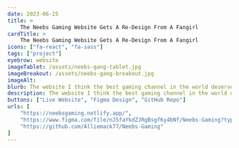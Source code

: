 ```yaml
---
date: 2023-06-25
title: >
    The Neebs Gaming Website Gets A Re-Design From A Fangirl
cardTitle: >
    The Neebs Gaming Website Gets A Re-Design From A Fangirl
icons: ["fa-react", "fa-sass"]
tags: ["project"]
eyebrow: website
imageTablet: /assets/neebs-gang-tablet.jpg
imageBreakout: /assets/neebs-gang-breakout.jpg
imageAlt:
blurb: The website I think the best gaming channel in the world deserves. This redesign focuses on creator content, community, and merch.
description: The website I think the best gaming channel in the world deserves. With almost 3 million subscribers, Neebs Gaming is well on their way to producing some of the most watched gaming content on YouTube. My goal in this redesign was to showcase their content, create dedicated pages for news, live events and merchandise, and build a space for fans like me to geek out. Check out the Figma design files to see the before and after shots.
buttons: ["Live Website", "Figma Design", "GitHub Repo"]
urls: [
    "https://neebsgaming.netlify.app/",
    "https://www.figma.com/file/nJ5faYkdZJRgBsgfKy4bNf/Neebs-Gaming?type=design&t=E47uayHXbvHFt2qh-0",
    "https://github.com/Alliemack77/Neebs-Gaming"
]
---
```

